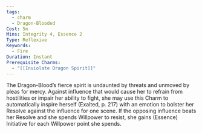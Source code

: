 ```yaml
---
tags:
  - charm
  - Dragon-Blooded
Cost: 5m
Mins: Integrity 4, Essence 2
Type: Reflexive
Keywords:
  - Fire
Duration: Instant
Prerequisite Charms:
  - "[[Inviolate Dragon Spirit]]"
---
```

The Dragon-Blood’s fierce spirit is undaunted by threats and unmoved by pleas for mercy. Against influence that would cause her to refrain from hostilities or impair her ability to fight, she may use this Charm to automatically inspire herself (Exalted, p. 217) with an emotion to bolster her Resolve against the influence for one scene. If the opposing influence beats her Resolve and she spends Willpower to resist, she gains (Essence) Initiative for each Willpower point she spends.